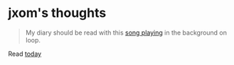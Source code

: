 # jxom's thoughts

> My diary should be read with this [song playing](https://www.youtube.com/watch?v=co6WMzDOh1o) in the background on loop.

Read [today](./2017/september/05-09-2017.md)
